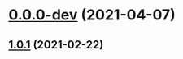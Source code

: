 # [0.0.0-dev](https://github.com/AlexRogalskiy/wotd/compare/v1.0.1...v0.0.0-dev) (2021-04-07)



## [1.0.1](https://github.com/AlexRogalskiy/wotd/compare/1.0.1...v1.0.1) (2021-02-22)



